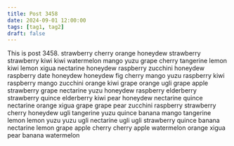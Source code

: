 ```yaml
---
title: Post 3458
date: 2024-09-01 12:00:00
tags: [tag1, tag2]
draft: false
---
```

This is post 3458.
strawberry
cherry
orange
honeydew
strawberry
strawberry
kiwi
kiwi
watermelon
mango
yuzu
grape
cherry
tangerine
lemon
kiwi
lemon
xigua
nectarine
honeydew
raspberry
zucchini
honeydew
raspberry
date
honeydew
honeydew
fig
cherry
mango
yuzu
raspberry
kiwi
raspberry
mango
zucchini
orange
kiwi
grape
orange
ugli
grape
apple
strawberry
grape
nectarine
yuzu
honeydew
raspberry
elderberry
strawberry
quince
elderberry
kiwi
pear
honeydew
nectarine
quince
nectarine
orange
xigua
grape
grape
pear
zucchini
raspberry
strawberry
cherry
honeydew
ugli
tangerine
yuzu
quince
banana
mango
tangerine
lemon
lemon
yuzu
yuzu
ugli
nectarine
ugli
ugli
strawberry
quince
banana
nectarine
lemon
grape
apple
cherry
cherry
apple
watermelon
orange
xigua
pear
banana
watermelon
